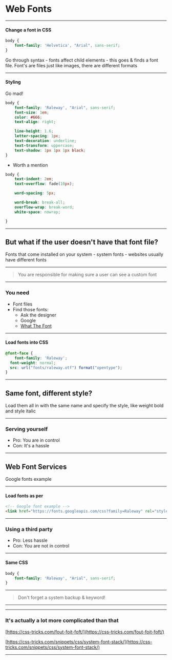 # Web Fonts

---

#### Change a font in CSS



```css
body {
    font-family: 'Helvetica', "Arial", sans-serif;
}
```


Go through syntax - fonts affect child elements - this goes & finds a font file. Font's are files just like images, there are different formats

---

#### Styling

Go mad!


```css
body {
    font-family: 'Raleway', "Arial", sans-serif;
    font-size: 1em;
    color: #666;
    text-align: right;

    line-height: 1.6;
    letter-spacing: 1px;
    text-decoration: underline;
    text-transform: uppercase;
    text-shadow: 1px 1px 1px black;
}
```

- Worth a mention


```css
body {
    text-indent: 2em;
    text-overflow: fade(10px);

    word-spacing: 5px;

    word-break: break-all;
    overflow-wrap: break-word;
    white-space: nowrap;

}
```

---

## But what if the user doesn't have that font file?


Fonts that come installed on your system - system fonts - websites usually have different fonts

---

>You are responsible for making sure a user can see a custom font

---

### You need

- Font files
- Find those fonts:
    - Ask the designer
    - Google
    - [What The Font](https://www.myfonts.com/WhatTheFont/)

---

#### Load fonts into CSS



```css
@font-face {
    font-family: 'Raleway';
  font-weight: normal;
  src: url("fonts/raleway.otf") format("opentype");
}
```


---

## Same font, different style?


Load them all in with the same name and specify the style, like weight bold and style italic

---

### Serving yourself

- Pro: You are in control
- Con: It's a hassle

---

## Web Font Services


Google fonts example

---

#### Load fonts as per



```html
<!-- Google font example -->
<link href="https://fonts.googleapis.com/css?family=Raleway" rel="stylesheet">
```


---

### Using a third party

- Pro: Less hassle
- Con: You are not in control

---

#### Same CSS



```css
body {
    font-family: 'Raleway', "Arial", sans-serif;
}
```


---

> Don't forget a system backup & keyword!

---


---

### It's actually a lot more complicated than that

[https://css-tricks.com/fout-foit-foft/](https://css-tricks.com/fout-foit-foft/)

[https://css-tricks.com/snippets/css/system-font-stack/](https://css-tricks.com/snippets/css/system-font-stack/)

---
